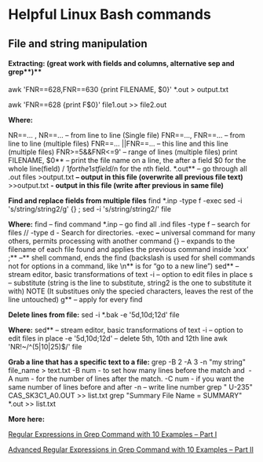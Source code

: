 # Helpful Linux Bash commands

## File and string manipulation

#### **Extracting: (great work with fields and columns, alternative** sep **and** grep**)**

awk 'FNR==628,FNR==630 {print FILENAME, $0}' \*.out > output.txt

awk 'FNR==628 {print F$0}' file1.out >> file2.out

**Where:**

NR==… , NR==…  – from line to line (Single file)
FNR==…, FNR==…  – from line to line (multiple files)
FNR==… ||FNR==…  – this line and this line (multiple files)
FNR>=5&&FNR<=9' – range of lines (multiple files)
print FILENAME, $0**  – print the file name on a line, the after a field
$0 for the whole line(field) / $1 for the 1st field /$n for the nth field.
\*.out** – go through all .out files
\>output.txt **– output in this file (overwrite all previous file text)**
\>>output.txt **- output in this file (write after previous in same file)**

**Find and replace fields from multiple files**
find \*.inp -type f -exec sed -i 's/string/string2/g' {} \;
sed -i 's/string/string2/' file

**Where:**
find – find command
\*.inp – go find all .ind files
-type f – search for files // -type d - Search for directories.
-exec **–** universal command for many others, permits processing with another command
{} – expands to the filename of each file found and applies the previous command inside ‘xxx’
\;** –** shell command, ends the find (backslash is used for shell commands not for options in a command, like \n** is for “go to a new line”)
sed** – stream editor, basic transformations of text
-i – option to edit files in place
s – substitute (string is the line to substitute, string2 is the one to substitute it with) 
NOTE (It substitues only the specied characters, leaves the rest of the line untouched)
g** – apply for every find

**Delete lines from file:**
sed -i \*.bak -e '5d,10d;12d' file

**Where:**
sed** – stream editor, basic transformations of text
-i – option to edit files in place
-e '5d,10d;12d' – delete 5th, 10th and 12th line
awk 'NR!~/^(5|10|25)$/' file

**Grab a line that has a specific text to a file:**
grep -B 2 -A 3 -n "my string" file\_name > text.txt
-B num - to set how many lines before the match and 
-A num - for the number of lines after the match.
-C num - if you want the same number of lines before and after
-n – write line number
grep "     U-235" CAS\_SK3C1\_A0.OUT >> list.txt
grep "Summary File Name = SUMMARY" \*.out >> list.txt

**More here:**

[Regular Expressions in Grep Command with 10 Examples – Part I](https://www.thegeekstuff.com/2011/01/regular-expressions-in-grep-command/)

[Advanced Regular Expressions in Grep Command with 10 Examples – Part II](Advanced%20Regular%20Expressions%20in%20Grep%20Command%20with%2010%20Examples%20–%20Part%20II)

